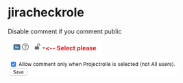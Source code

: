 # jiracheckrole  
Disable comment if you comment public

![alt text](screens/1.png)
![alt text](screens/2.png)
